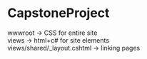 # CapstoneProject   

wwwroot -> CSS for entire site   
views -> html+c# for site elements   
views/shared/_layout.cshtml -> linking pages

